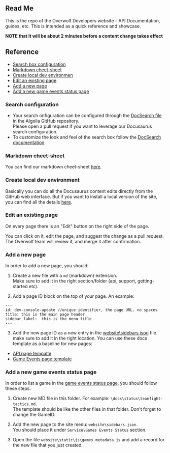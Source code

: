 ## Read Me
This is the repo of the Overwolf Developers website - API Documentation, guides, etc.
This is intended as a quick reference and showcase.

**NOTE that  It will be about 2 minutes before a content change takes effect**

## Reference

* [Search box configuration](#search-configuration)
* [Markdown cheet-sheet](#markdown-cheet-sheet)
* [Create local dev environmen](#ceate-local-dev-environment)
* [Edit an existing page](#edit-an-existing-page)
* [Add a new page](#add-a-new-page)
* [Add a new game events status page](#add-a-new-game-events-status-page)

### Search configuration

* Your search onfiguration can be configured through the [DocSearch file](https://github.com/algolia/docsearch-configs/blob/master/configs/overwolf.json) in the Algolia GitHub repository.  
  Please open a pull request if you want to leverage our Docusaurus search configuration.
* To customize the look and feel of the search box follow the [DocSearch documentation](https://community.algolia.com/docsearch/styling.html).

### Markdown cheet-sheet

You can find our markdown cheet-sheet [here](markdown-cheat-sheet.md).

### Create local dev environment

Basically you can do all the Docusaurus content edits directly from the GitHub web interface.
But if you want to install a local version of the site, you can find all the details [here](create-local-dev-env.md).

### Edit an existing page

On every page there is an "Edit" button on the right side of the page.

You can click on it, edit the page, and suggest the change as a pull request. The Overwolf team will review it, and merge it after confirmation.

### Add a new page

In order to add a new page, you should:

1. Create a new file with a `md` (markdown) extension.  
  Make sure to add it in the right section/folder (api, support, getting-started etc).
  
2. Add a page ID block on the top of your page.
  An example:
  
  ```
  ---
  id: dev-console-update //unique identifier, the page URL. no spaces
  title: this is the main page header
  sidebar_label:  this is the menu title
  ---
  ```
3. Add the new page ID as a new entry in the [website\sidebars.json](website/sidebars.json) file.  
  make sure to add it in the right location.
  You can use these docs template as a baseline for new pages:
  * [API page tempalte](/docs-templates/api-page-template.md)
  * [Game Events page template](/docs-templates/game-events-page-template.md)

### Add a new game events status page

In order to list a game in the [game events status page](/docs/status/all), you should follow these steps:

1. Create new MD file in this folder. For example: `\docs\status\teamfight-tactics.md`.  
   The template should be like the other files in that folder. Don't forget to change the GameID.
   
2. Add the new page to the site menu: `website\sidebars.json`.  
   You should place it under `Service\Games Events Status` section. 
   
3. Open the file `website\static\js\games_metadata.js` and add a record for the new file that you just created.
